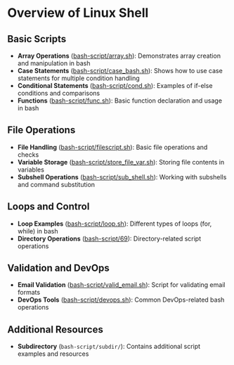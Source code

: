 # Overview of Linux Shell

## Basic Scripts
- **Array Operations** ([bash-script/array.sh](/bash-script/array.sh)): Demonstrates array creation and manipulation in bash
- **Case Statements** ([bash-script/case_bash.sh](/bash-script/case_bash.sh)): Shows how to use case statements for multiple condition handling
- **Conditional Statements** ([bash-script/cond.sh](/bash-script/cond.sh)): Examples of if-else conditions and comparisons
- **Functions** ([bash-script/func.sh](/bash-script/func.sh)): Basic function declaration and usage in bash

## File Operations
- **File Handling** ([bash-script/filescript.sh](/bash-script/filescript.sh)): Basic file operations and checks
- **Variable Storage** ([bash-script/store_file_var.sh](/bash-script/store_file_var.sh)): Storing file contents in variables
- **Subshell Operations** ([bash-script/sub_shell.sh](/bash-script/sub_shell.sh)): Working with subshells and command substitution

## Loops and Control
- **Loop Examples** ([bash-script/loop.sh](/bash-script/loop.sh)): Different types of loops (for, while) in bash
- **Directory Operations** ([bash-script/69](/bash-script/69)): Directory-related script operations

## Validation and DevOps
- **Email Validation** ([bash-script/valid_email.sh](/bash-script/valid_email.sh)): Script for validating email formats
- **DevOps Tools** ([bash-script/devops.sh](/bash-script/devops.sh)): Common DevOps-related bash operations

## Additional Resources
- **Subdirectory** (`bash-script/subdir/`): Contains additional script examples and resources